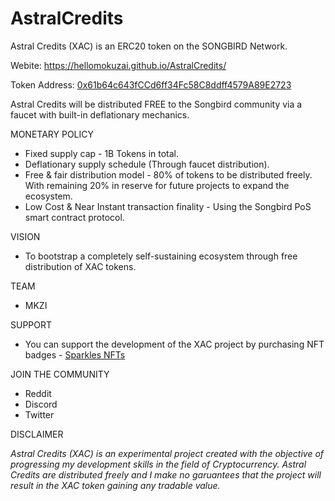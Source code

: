 # AstralCredits

Astral Credits (XAC) is an ERC20 token on the SONGBIRD Network.

Webite: https://hellomokuzai.github.io/AstralCredits/

Token Address: [0x61b64c643fCCd6ff34Fc58C8ddff4579A89E2723](https://songbird-explorer.flare.network/token/0x61b64c643fCCd6ff34Fc58C8ddff4579A89E2723/token-transfers)

Astral Credits will be distributed FREE to the Songbird community via a faucet with built-in deflationary mechanics.

MONETARY POLICY 
- Fixed supply cap - 1B Tokens in total.
- Deflationary supply schedule (Through faucet distribution).
- Free & fair distribution model - 80% of tokens to be distributed freely. With remaining 20% in reserve for future projects to expand the ecosystem.
- Low Cost & Near Instant transaction finality - Using the Songbird PoS smart contract protocol.

VISION
- To bootstrap a completely self-sustaining ecosystem through free distribution of XAC tokens.

TEAM
- MKZI

SUPPORT
- You can support the development of the XAC project by purchasing NFT badges - [Sparkles NFTs](https://sparklesnft.com/collection/astralcredits/) 

JOIN THE COMMUNITY
- Reddit
- Discord
- Twitter

DISCLAIMER

_Astral Credits (XAC) is an experimental project created with the objective of progressing my development skills in the field of Cryptocurrency. Astral Credits are distributed freely and I make no garuantees that the project will result in the XAC token gaining any tradable value._
